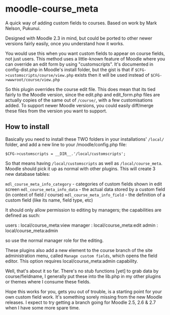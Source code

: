 moodle-course_meta
==================

A quick way of adding custom fields to courses. Based on work by Mark Nelson, Pukunui.

Designed with Moodle 2.3 in mind, but could be ported to other newer versions fairly easily, once you understand how it works.

You would use this when you want custom fields to appear on course fields, not just users. This method uses a little-known feature of Moodle where you can override an edit form by using "customscripts". It's documented in config-dist.php in Moodle's install folder, but the gist is that if `$CFG->customscripts/course/view.php` exists then it will be used instead of `$CFG->wwwroot/course/view.php`

So this plugin overrides the course edit file. This does mean that its tied fairly to the Moodle version, since the edit.php and edit_form.php files are actually copies of the same out of `/course/`, with a few customisations added. To support newer Moodle versions, you could easily diff/merge these files from the version you want to support.

How to install
--------------

Basically you need to install these TWO folders in your installations' `/local/` folder, and add a new line to your /moodle/config.php file:

`$CFG->customscripts = __DIR__.'/local/customscripts';`

So that means having `/local/customscripts` as well as `/local/course_meta`. Moodle should pick it up as normal with other plugins. This will create 3 new database tables:

`mdl_course_meta_info_category` - categories of custom fields shown in edit screen
`mdl_course_meta_info_data` - the actual data stored by a custom field (in context of field / course)
`mdl_course_meta_info_field` - the definition of a custom field (like its name, field type, etc)

It should only allow permission to editing by managers; the capabilities are defined as such:

users : local/course_meta:view
manager : local/course_meta:edit
admin : local/course_meta:admin

so use the normal manager role for the editing.

These plugins also add a new element to the course branch of the site administration menu, called `Manage custom fields`, which opens the field editor. This option requires local/course_meta:admin capability.

Well, that's about it so far. There's no stub functions [yet] to grab data by course/fieldname, I generally put these into the lib.php in my other plugins or themes where I consume these fields.

Hope this works for you, gets you out of trouble, is a starting point for your own custom field work. It's something sorely missing from the new Moodle releases. I expect to try getting a branch going for Moodle 2.5, 2.6 & 2.7 when I have some more spare time.
